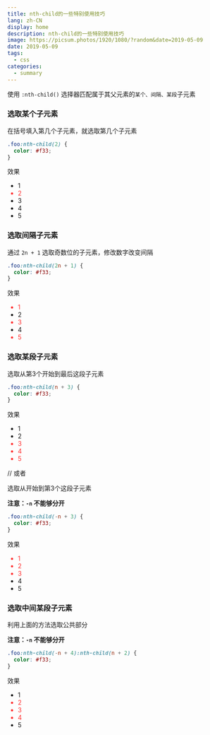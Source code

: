 ```yaml
---
title: nth-child的一些特别使用技巧
lang: zh-CN
display: home
description: nth-child的一些特别使用技巧
image: https://picsum.photos/1920/1080/?random&date=2019-05-09
date: 2019-05-09
tags:
  - css
categories:
  - summary
--- 
```


使用 `:nth-child()` 选择器匹配属于其父元素的`某个、间隔、某段`子元素

<!-- more -->

### 选取某个子元素

在括号填入第几个子元素，就选取第几个子元素

``` css
.foo:nth-child(2) {
  color: #f33;
}
```

效果
<div>
  <style>
  .demo1 li:nth-child(2) {
    color: #f33;
  }
  </style>
  <ul class="demo1">
    <li>1</li>
    <li>2</li>
    <li>3</li>
    <li>4</li>
    <li>5</li>
  </ul>
</div>

### 选取间隔子元素

通过 `2n + 1` 选取奇数位的子元素，修改数字改变间隔

``` css
.foo:nth-child(2n + 1) {
  color: #f33;
}
```

效果
<div>
  <style>
  .demo2 li:nth-child(2n + 1) {
    color: #f33;
  }
  </style>
  <ul class="demo2">
    <li>1</li>
    <li>2</li>
    <li>3</li>
    <li>4</li>
    <li>5</li>
  </ul>
</div>

### 选取某段子元素

选取从第3个开始到最后这段子元素

``` css
.foo:nth-child(n + 3) {
  color: #f33;
}
```

效果
<div>
  <style>
  .demo3 li:nth-child(n + 3) {
    color: #f33;
  }
  </style>
  <ul class="demo3">
    <li>1</li>
    <li>2</li>
    <li>3</li>
    <li>4</li>
    <li>5</li>
  </ul>
</div>

// 或者

选取从开始到第3个这段子元素

**注意：`-n` 不能够分开**

``` css
.foo:nth-child(-n + 3) {
  color: #f33;
}
```

效果
<div>
  <style>
  .demo4 li:nth-child(-n + 3) {
    color: #f33;
  }
  </style>
  <ul class="demo4">
    <li>1</li>
    <li>2</li>
    <li>3</li>
    <li>4</li>
    <li>5</li>
  </ul>
</div>

### 选取中间某段子元素

利用上面的方法选取公共部分

**注意：`-n` 不能够分开**

``` css
.foo:nth-child(-n + 4):nth-child(n + 2) {
  color: #f33;
}
```

效果
<div>
  <style>
  .demo5 li:nth-child(-n + 4):nth-child(n + 2) {
    color: #f33;
  }
  </style>
  <ul class="demo5">
    <li>1</li>
    <li>2</li>
    <li>3</li>
    <li>4</li>
    <li>5</li>
  </ul>
</div>

